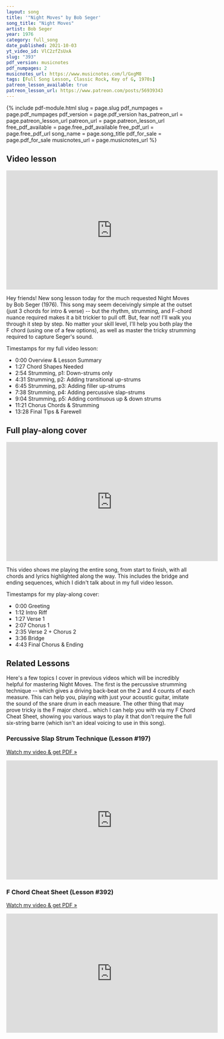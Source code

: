 ```yaml
---
layout: song
title: '"Night Moves" by Bob Seger'
song_title: "Night Moves"
artist: Bob Seger
year: 1976
category: full_song
date_published: 2021-10-03
yt_video_id: VlC2zfZsUxA
slug: "393"
pdf_version: musicnotes
pdf_numpages: 2
musicnotes_url: https://www.musicnotes.com/l/GxgM8
tags: [Full Song Lesson, Classic Rock, Key of G, 1970s]
patreon_lesson_available: true
patreon_lesson_url: https://www.patreon.com/posts/56939343
---
```


{% include pdf-module.html slug = page.slug pdf_numpages = page.pdf_numpages pdf_version = page.pdf_version has_patreon_url = page.patreon_lesson_url patreon_url = page.patreon_lesson_url free_pdf_available = page.free_pdf_available free_pdf_url = page.free_pdf_url song_name = page.song_title pdf_for_sale = page.pdf_for_sale musicnotes_url = page.musicnotes_url %}

## Video lesson

<iframe width="560" height="315" src="https://www.youtube.com/embed/VlC2zfZsUxA" frameborder="0" allow="accelerometer; autoplay; encrypted-media; gyroscope; picture-in-picture" allowfullscreen></iframe>

Hey friends! New song lesson today for the much requested Night Moves by Bob Seger (1976). This song may seem deceivingly simple at the outset (just 3 chords for intro & verse) -- but the rhythm, strumming, and F-chord nuance required makes it a bit trickier to pull off. But, fear not! I'll walk you through it step by step. No matter your skill level, I'll help you both play the F chord (using one of a few options), as well as master the tricky strumming required to capture Seger's sound.

Timestamps for my full video lesson:

- 0:00 Overview & Lesson Summary
- 1:27 Chord Shapes Needed
- 2:54 Strumming, p1: Down-strums only
- 4:31 Strumming, p2: Adding transitional up-strums
- 6:45 Strumming, p3: Adding filler up-strums
- 7:38 Strumming, p4: Adding percussive slap-strums
- 9:04 Strumming, p5: Adding continuous up & down strums
- 11:21 Chorus Chords & Strumming
- 13:28 Final Tips & Farewell

## Full play-along cover

<iframe width="560" height="315" src="https://www.youtube.com/embed/enXplWxb1e4" frameborder="0" allow="accelerometer; autoplay; encrypted-media; gyroscope; picture-in-picture" allowfullscreen></iframe>

This video shows me playing the entire song, from start to finish, with all chords and lyrics highlighted along the way. This includes the bridge and ending sequences, which I didn't talk about in my full video lesson.

Timestamps for my play-along cover:

- 0:00 Greeting
- 1:12 Intro Riff
- 1:27 Verse 1
- 2:07 Chorus 1
- 2:35 Verse 2 + Chorus 2
- 3:36 Bridge
- 4:43 Final Chorus & Ending

## Related Lessons

Here's a few topics I cover in previous videos which will be incredibly helpful for mastering Night Moves. The first is the percussive strumming technique -- which gives a driving back-beat on the 2 and 4 counts of each measure. This can help you, playing with just your acoustic guitar, imitate the sound of the snare drum in each measure. The other thing that may prove tricky is the F major chord... which I can help you with via my F Chord Cheat Sheet, showing you various ways to play it that don't require the full six-string barre (which isn't an ideal voicing to use in this song).

### Percussive Slap Strum Technique (Lesson #197)

[Watch my video & get PDF »](https://playsongnotes.com/lessons/197/)

<iframe width="560" height="315" src="https://www.youtube.com/embed/iQ7pLK4oUEc" frameborder="0" allow="accelerometer; autoplay; encrypted-media; gyroscope; picture-in-picture" allowfullscreen></iframe>

### F Chord Cheat Sheet (Lesson #392)

[Watch my video & get PDF »](https://playsongnotes.com/lessons/392/)

<iframe width="560" height="315" src="https://www.youtube.com/embed/ZBWO_JyvpRE" frameborder="0" allow="accelerometer; autoplay; encrypted-media; gyroscope; picture-in-picture" allowfullscreen></iframe>
